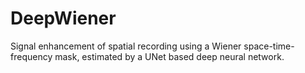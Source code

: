 # DeepWiener
Signal enhancement of spatial recording using a Wiener space-time-frequency mask, estimated by a UNet based deep neural network.
